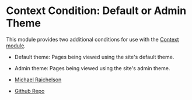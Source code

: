 Context Condition: Default or Admin Theme
=========================================

This module provides two additional conditions for use with the [Context module](http://drupal.org/project/context).

* Default theme: Pages being viewed using the site's default theme.
* Admin theme: Pages being viewed using the site's admin theme.

* [Michael Raichelson](http://michaelraichelson.com/)
* [Github Repo]()
